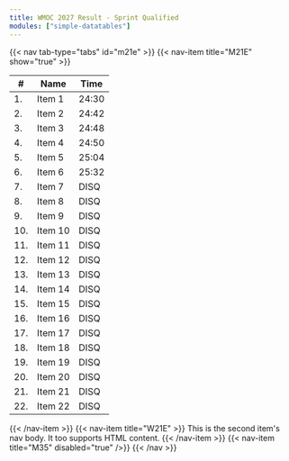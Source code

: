 ```yaml
---
title: WMOC 2027 Result - Sprint Qualified
modules: ["simple-datatables"]
---
```


{{< nav tab-type="tabs" id="m21e" >}}
{{< nav-item title="M21E" show="true" >}}

  |  #  | Name |Time|
  |-----|---------|---|
  |  1. | Item 1  |24:30|
  |  2. | Item 2  |24:42|
  |  3. | Item 3  |24:48|
  |  4. | Item 4  |24:50|
  |  5. | Item 5  |25:04|
  |  6. | Item 6  |25:32|
  |  7. | Item 7  |DISQ|
  |  8. | Item 8  |DISQ|
  |  9. | Item 9  |DISQ|
  | 10. | Item 10  |DISQ|
  | 11. | Item 11  |DISQ|
  | 12. | Item 12  |DISQ|
  | 13. | Item 13  |DISQ|
  | 14. | Item 14  |DISQ|
  | 15. | Item 15  |DISQ|
  | 16. | Item 16  |DISQ|
  | 17. | Item 17  |DISQ|
  | 18. | Item 18  |DISQ|
  | 19. | Item 19  |DISQ|
  | 20. | Item 20  |DISQ|
  | 21. | Item 21  |DISQ|
  | 22. | Item 22  |DISQ|
  {{< /nav-item >}}
  {{< nav-item title="W21E" >}}
    This is the second item's nav body. It too supports HTML content.
  {{< /nav-item >}}
  {{< nav-item title="M35" disabled="true" />}}
{{< /nav >}}
